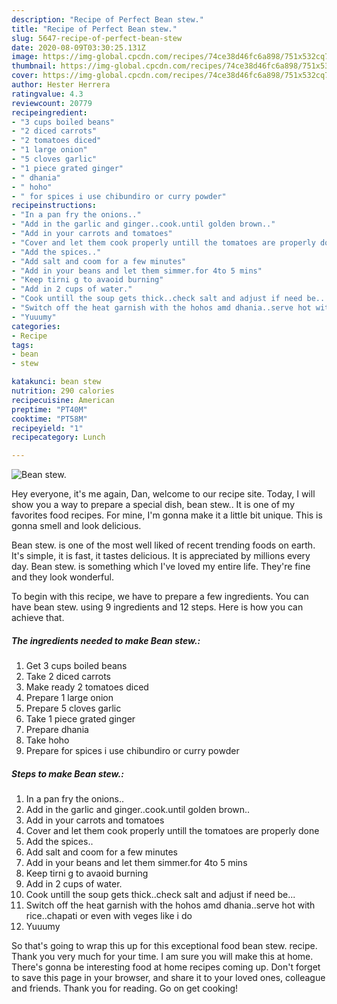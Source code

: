 ```yaml
---
description: "Recipe of Perfect Bean stew."
title: "Recipe of Perfect Bean stew."
slug: 5647-recipe-of-perfect-bean-stew
date: 2020-08-09T03:30:25.131Z
image: https://img-global.cpcdn.com/recipes/74ce38d46fc6a898/751x532cq70/bean-stew-recipe-main-photo.jpg
thumbnail: https://img-global.cpcdn.com/recipes/74ce38d46fc6a898/751x532cq70/bean-stew-recipe-main-photo.jpg
cover: https://img-global.cpcdn.com/recipes/74ce38d46fc6a898/751x532cq70/bean-stew-recipe-main-photo.jpg
author: Hester Herrera
ratingvalue: 4.3
reviewcount: 20779
recipeingredient:
- "3 cups boiled beans"
- "2 diced carrots"
- "2 tomatoes diced"
- "1 large onion"
- "5 cloves garlic"
- "1 piece grated ginger"
- " dhania"
- " hoho"
- " for spices i use chibundiro or curry powder"
recipeinstructions:
- "In a pan fry the onions.."
- "Add in the garlic and ginger..cook.until golden brown.."
- "Add in your carrots and tomatoes"
- "Cover and let them cook properly untill the tomatoes are properly done"
- "Add the spices.."
- "Add salt and coom for a few minutes"
- "Add in your beans and let them simmer.for 4to 5 mins"
- "Keep tirni g to avaoid burning"
- "Add in 2 cups of water."
- "Cook untill the soup gets thick..check salt and adjust if need be..."
- "Switch off the heat garnish with the hohos amd dhania..serve hot with rice..chapati or even with veges like i do"
- "Yuuumy"
categories:
- Recipe
tags:
- bean
- stew

katakunci: bean stew 
nutrition: 290 calories
recipecuisine: American
preptime: "PT40M"
cooktime: "PT58M"
recipeyield: "1"
recipecategory: Lunch

---
```



![Bean stew.](https://img-global.cpcdn.com/recipes/74ce38d46fc6a898/751x532cq70/bean-stew-recipe-main-photo.jpg)

Hey everyone, it's me again, Dan, welcome to our recipe site. Today, I will show you a way to prepare a special dish, bean stew.. It is one of my favorites food recipes. For mine, I'm gonna make it a little bit unique. This is gonna smell and look delicious.

Bean stew. is one of the most well liked of recent trending foods on earth. It's simple, it is fast, it tastes delicious. It is appreciated by millions every day. Bean stew. is something which I've loved my entire life. They're fine and they look wonderful.




To begin with this recipe, we have to prepare a few ingredients. You can have bean stew. using 9 ingredients and 12 steps. Here is how you can achieve that.

<!--inarticleads1-->

##### The ingredients needed to make Bean stew.:

1. Get 3 cups boiled beans
1. Take 2 diced carrots
1. Make ready 2 tomatoes diced
1. Prepare 1 large onion
1. Prepare 5 cloves garlic
1. Take 1 piece grated ginger
1. Prepare  dhania
1. Take  hoho
1. Prepare  for spices i use chibundiro or curry powder




<!--inarticleads2-->

##### Steps to make Bean stew.:

1. In a pan fry the onions..
1. Add in the garlic and ginger..cook.until golden brown..
1. Add in your carrots and tomatoes
1. Cover and let them cook properly untill the tomatoes are properly done
1. Add the spices..
1. Add salt and coom for a few minutes
1. Add in your beans and let them simmer.for 4to 5 mins
1. Keep tirni g to avaoid burning
1. Add in 2 cups of water.
1. Cook untill the soup gets thick..check salt and adjust if need be...
1. Switch off the heat garnish with the hohos amd dhania..serve hot with rice..chapati or even with veges like i do
1. Yuuumy




So that's going to wrap this up for this exceptional food bean stew. recipe. Thank you very much for your time. I am sure you will make this at home. There's gonna be interesting food at home recipes coming up. Don't forget to save this page in your browser, and share it to your loved ones, colleague and friends. Thank you for reading. Go on get cooking!

